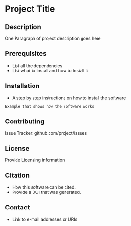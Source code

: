 # Project Title

## Description 
One Paragraph of project description goes here

## Prerequisites
- List all the dependencies 
- List what to install and how to install it

## Installation
- A step by step instructions on how to install the software 

```
Example that shows how the software works
```

## Contributing
Issue Tracker: github.com/project/issues

## License
Provide Licensing information

## Citation
* How this software can be cited. 
* Provide a DOI that was generated.

## Contact
* Link to e-mail addresses or URIs

